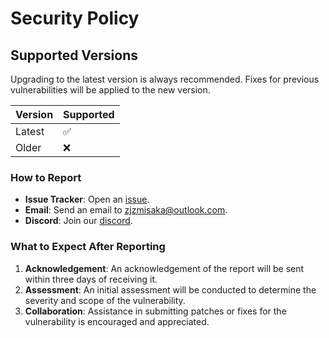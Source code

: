 # Security Policy

## Supported Versions

Upgrading to the latest version is always recommended. Fixes for previous vulnerabilities will be applied to the new version.

| Version | Supported          |
| ------- | ------------------ |
| Latest  | :white_check_mark: |
| Older   | :x:                |

### How to Report
- **Issue Tracker**: Open an [issue](https://github.com/ZjzMisaka/PowerThreadPool/issues).
- **Email**: Send an email to [zjzmisaka@outlook.com](mailto:zjzmisaka@outlook.com).
- **Discord**: Join our [discord](https://discord.gg/drhvZqvXTd).

### What to Expect After Reporting

1. **Acknowledgement**: An acknowledgement of the report will be sent within three days of receiving it.
2. **Assessment**: An initial assessment will be conducted to determine the severity and scope of the vulnerability.
3. **Collaboration**: Assistance in submitting patches or fixes for the vulnerability is encouraged and appreciated.
